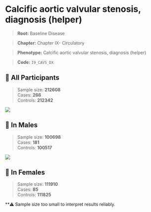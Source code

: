 # Calcific aortic valvular stenosis, diagnosis (helper)

> **Root:** Baseline Disease  

> **Chapter:** Chapter IX- Circulatory  

> **Phenotype:** Calcific aortic valvular stenosis, diagnosis (helper)  

> **Code:** `I9_CAVS_DX`

## 🧪 All Participants  
> Sample size: **212608**  
> Cases: **266**  
> Controls: **212342**
<img src="/Disease/Figures/ALL/Baseline/I9_CAVS_DX.png"/>
<CsvTable src="/public/Disease/Data/ALL/Baseline/LG_I9_CAVS_DX.csv" label="🔍 View full results" />

## 👨 In Males  
> Sample size: **100698**  
> Cases: **181**  
> Controls: **100517**
<img src="/Disease/Figures/Male/Baseline/I9_CAVS_DX.png"/>
<CsvTable src="/public/Disease/Data/Male/Baseline/LG_I9_CAVS_DX.csv" label="🔍 View full results" />

## 👩 In Females  
> Sample size: **111910**  
> Cases: **85**  
> Controls: **111825**

**⚠️ Sample size too small to interpret results reliably.

